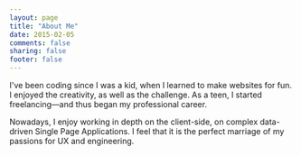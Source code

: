 ```yaml
---
layout: page
title: "About Me"
date: 2015-02-05
comments: false
sharing: false
footer: false
---
```


I've been coding since I was a kid, when I learned to make websites for fun. I enjoyed the creativity, as well as the challenge. As a teen, I started freelancing—and thus began my professional career.

Nowadays, I enjoy working in depth on the client-side, on complex data-driven Single Page Applications. I feel that it is the perfect marriage of my passions for UX and engineering.
